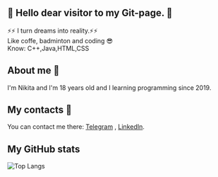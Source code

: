## 👋 Hello dear visitor to my Git-page. 👋 <br>
⚡⚡ I turn dreams into reality.⚡⚡
<br>
Like coffe, badminton and coding 😎
<br>
Know: C++,Java,HTML,CSS
## About me 🤔 <br>
I'm Nikita and I'm 18 years old and I learning programming since 2019.

## My contacts :speech_balloon: <br>
You can contact me there: <a href ="https://t.me/reaL_IdpNik"> Telegram</a> , <a href ="http://www.linkedin.com/in/nikita-plokhotnyuk-2a53b6209"> LinkedIn</a>.

## My GitHub stats 
![Top Langs](https://github-readme-stats.vercel.app/api//top-langs/?username=stranik28&layout=compact)

<!---
- 👋 Hi, I’m @stranik28
- 👀 I’m interested in ...
- 🌱 I’m currently learning ...
- 💞️ I’m looking to collaborate on ...
- 📫 How to reach me ...


stranik28/stranik28 is a ✨ special ✨ repository because its `README.md` (this file) appears on your GitHub profile.
You can click the Preview link to take a look at your changes.
--->

